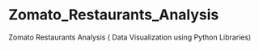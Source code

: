 # Zomato_Restaurants_Analysis
Zomato Restaurants Analysis ( Data Visualization using Python Libraries)
